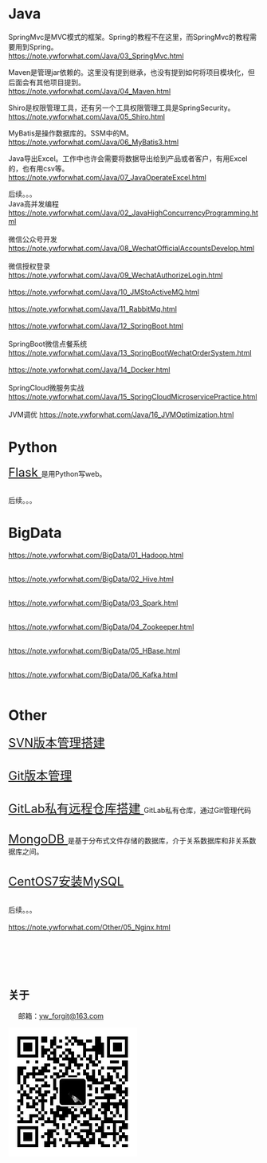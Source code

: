 # Java <br>
SpringMvc是MVC模式的框架。Spring的教程不在这里，而SpringMvc的教程需要用到Spring。 <br>
https://note.ywforwhat.com/Java/03_SpringMvc.html


Maven是管理jar依赖的。这里没有提到继承，也没有提到如何将项目模块化，但后面会有其他项目提到。 <br>
https://note.ywforwhat.com/Java/04_Maven.html


Shiro是权限管理工具，还有另一个工具权限管理工具是SpringSecurity。 <br>
https://note.ywforwhat.com/Java/05_Shiro.html


MyBatis是操作数据库的。SSM中的M。 <br>
https://note.ywforwhat.com/Java/06_MyBatis3.html


Java导出Excel。工作中也许会需要将数据导出给到产品或者客户，有用Excel的，也有用csv等。 <br>
https://note.ywforwhat.com/Java/07_JavaOperateExcel.html


后续。。。 <br>
Java高并发编程 https://note.ywforwhat.com/Java/02_JavaHighConcurrencyProgramming.html
<br><br>
微信公众号开发 https://note.ywforwhat.com/Java/08_WechatOfficialAccountsDevelop.html
<br><br>
微信授权登录 https://note.ywforwhat.com/Java/09_WechatAuthorizeLogin.html
<br><br>
https://note.ywforwhat.com/Java/10_JMStoActiveMQ.html
<br><br>
https://note.ywforwhat.com/Java/11_RabbitMq.html
<br><br>
https://note.ywforwhat.com/Java/12_SpringBoot.html
<br><br>
SpringBoot微信点餐系统 https://note.ywforwhat.com/Java/13_SpringBootWechatOrderSystem.html
<br><br>
https://note.ywforwhat.com/Java/14_Docker.html
<br><br>
SpringCloud微服务实战 https://note.ywforwhat.com/Java/15_SpringCloudMicroservicePractice.html
<br><br>
JVM调优 https://note.ywforwhat.com/Java/16_JVMOptimization.html

# Python <br>
<a style="font-size:24px;" href="https://note.ywforwhat.com/Python/02_PythonforFlask.html">Flask </a>
是用Python写web。 
<br><br>



后续。。。 <br>


# BigData <br>
https://note.ywforwhat.com/BigData/01_Hadoop.html
<br><br>

https://note.ywforwhat.com/BigData/02_Hive.html
<br><br>

https://note.ywforwhat.com/BigData/03_Spark.html
<br><br>

https://note.ywforwhat.com/BigData/04_Zookeeper.html
<br><br>

https://note.ywforwhat.com/BigData/05_HBase.html
<br><br>

https://note.ywforwhat.com/BigData/06_Kafka.html
<br><br>


# Other <br>
<a style="font-size:24px;" href="https://note.ywforwhat.com/Other/01_SVN.html">SVN版本管理搭建 </a>
<br><br>

<a style="font-size:24px;" href="https://note.ywforwhat.com/Other/02_Git.html">Git版本管理 </a>
<br><br>

<a style="font-size:24px;" href="https://note.ywforwhat.com/Other/03_GitLab.html">GitLab私有远程仓库搭建 </a>
GitLab私有仓库，通过Git管理代码 
<br><br>

<a style="font-size:24px;" href="https://note.ywforwhat.com/Other/06_MongoDB.html">MongoDB </a>
是基于分布式文件存储的数据库，介于关系数据库和非关系数据库之间。 
<br><br>

<a style="font-size:24px;" href="https://note.ywforwhat.com/Other/07_CentOS7InstallMySQL.html">CentOS7安装MySQL </a> 
<br><br>

后续。。。 <br><br>
https://note.ywforwhat.com/Other/05_Nginx.html


<br><br><br><br>
## 关于
&nbsp;&nbsp;&nbsp;&nbsp;
邮箱：yw_forgit@163.com
<br>

![Image text](./Image/qrcode_for_yw.jpg)